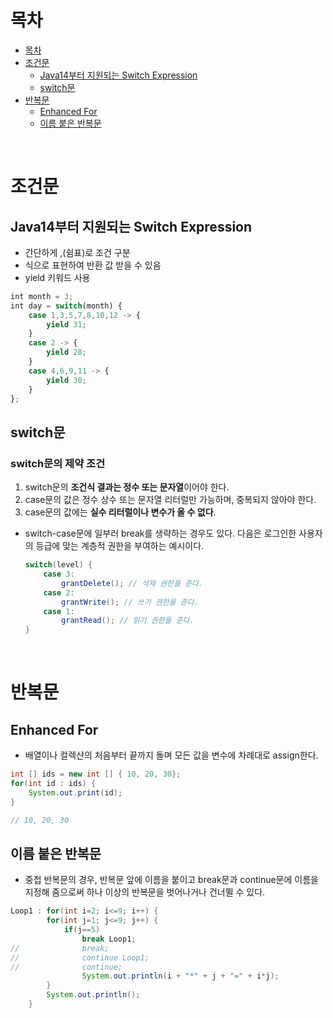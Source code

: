 # 목차 



- [목차](#목차)
- [조건문](#조건문)
    - [Java14부터 지원되는 Switch Expression](#java14부터-지원되는-switch-expression)
    - [switch문](#switch문)
- [반복문](#반복문)
    - [Enhanced For](#enhanced-for)
    - [이름 붙은 반복문](#이름-붙은-반복문)

<br>

# 조건문


## Java14부터 지원되는 Switch Expression

- 간단하게 ,(쉼표)로 조건 구분
- 식으로 표현하여 반환 값 받을 수 있음
- yield 키워드 사용

```jsx
int month = 3;
int day = switch(month) {
	case 1,3,5,7,8,10,12 -> {
		yield 31;
	}
	case 2 -> {
		yield 28;
	}
	case 4,6,9,11 -> {
		yield 30;
	}
};
```

## switch문

### switch문의 제약 조건
1. switch문의 **조건식 결과는 정수 또는 문자열**이어야 한다.
2. case문의 값은 정수 상수 또는 문자열 리터럴만 가능하며, 중복되지 않아야 한다.
3. case문의 값에는 **실수 리터럴이나 변수가 올 수 없다**.

- switch-case문에 일부러 break를 생략하는 경우도 있다. 다음은 로그인한 사용자의 등급에 맞는 계층적 권한을 부여하는 예시이다.
	```java
 	switch(level) {
		case 3:
			grantDelete(); // 삭제 권한을 준다.
		case 2:
			grantWrite(); // 쓰기 권한을 준다.
		case 1:
			grantRead(); // 읽기 권한을 준다.
	}
	```

<br>

# 반복문 

## Enhanced For

- 배열이나 컬렉샨의 처음부터 끝까지 돌며 모든 값을 변수에 차례대로 assign한다.

```java
int [] ids = new int [] { 10, 20, 30};
for(int id : ids) {
	System.out.print(id);
}

// 10, 20, 30
```

## 이름 붙은 반복문

- 중첩 반복문의 경우, 반복문 앞에 이름을 붙이고 break문과 continue문에 이름을 지정해 줌으로써 하나 이상의 반복문을 벗어나거나 건너뛸 수 있다.

```java
Loop1 : for(int i=2; i<=9; i++) {
		for(int j=1; j<=9; j++) {
			if(j==5) 
				break Loop1;
//				break;
//				continue Loop1;
//				continue;
				System.out.println(i + "*" + j + "=" + i*j);
		}
		System.out.println();
	}
```
